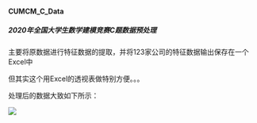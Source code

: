 #### **CUMCM_C_Data**

##### 2020年全国大学生数学建模竞赛C题数据预处理

主要将原数据进行特征数据的提取，并将123家公司的特征数据输出保存在一个Excel中

但其实这个用Excel的透视表做特别方便。。。

处理后的数据大致如下所示：

![](E:\Projects\Prj_Git\repo\MCM_C_Data\处理后的数据.png)

